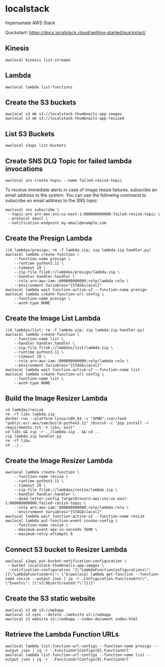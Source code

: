 # localstack

Impersonate AWS Stack

Quickstart: https://docs.localstack.cloud/getting-started/quickstart/

## Kinesis
```
awslocal kinesis list-streams
```

## Lambda
```
awslocal lambda list-functions
```

## Create the S3 buckets
```
awslocal s3 mb s3://localstack-thumbnails-app-images
awslocal s3 mb s3://localstack-thumbnails-app-resized
```

## List S3 Buckets
```
awslocal s3api list-buckets
```

## Create SNS DLQ Topic for failed lambda invocations
```
awslocal sns create-topic --name failed-resize-topic
```

To receive immediate alerts in case of image resize failures, subscribe an email address to the system. You can use the following command to subscribe an email address to the SNS topic:
```
awslocal sns subscribe \
 --topic-arn arn:aws:sns:us-east-1:000000000000:failed-resize-topic \
 --protocol email \
 --notification-endpoint my-email@example.com
```

## Create the Presign Lambda
```
(cd lambdas/presign; rm -f lambda.zip; zip lambda.zip handler.py)
awslocal lambda create-function \
    --function-name presign \
    --runtime python3.11 \
    --timeout 10 \
    --zip-file fileb://lambdas/presign/lambda.zip \
    --handler handler.handler \
    --role arn:aws:iam::000000000000:role/lambda-role \
    --environment Variables="{STAGE=local}"
awslocal lambda wait function-active-v2 --function-name presign
awslocal lambda create-function-url-config \
    --function-name presign \
    --auth-type NONE
```

## Create the Image List Lambda
```
(cd lambdas/list; rm -f lambda.zip; zip lambda.zip handler.py)
awslocal lambda create-function \
    --function-name list \
    --handler handler.handler \
    --zip-file fileb://lambdas/list/lambda.zip \
    --runtime python3.11 \
    --timeout 10 \
    --role arn:aws:iam::000000000000:role/lambda-role \
    --environment Variables="{STAGE=local}"
awslocal lambda wait function-active-v2 --function-name list
awslocal lambda create-function-url-config \
    --function-name list \
    --auth-type NONE
```

## Build the Image Resizer Lambda
```
cd lambdas/resize
rm -rf libs lambda.zip
docker run --platform linux/x86_64 -v "$PWD":/var/task "public.ecr.aws/sam/build-python3.11" /bin/sh -c "pip install -r requirements.txt -t libs; exit"
cd libs && zip -r ../lambda.zip . && cd ..
zip lambda.zip handler.py
rm -rf libs
cd ../..
```

## Create the Image Resizer Lambda
```
awslocal lambda create-function \
    --function-name resize \
    --runtime python3.11 \
    --timeout 10 \
    --zip-file fileb://lambdas/resize/lambda.zip \
    --handler handler.handler \
    --dead-letter-config TargetArn=arn:aws:sns:us-east-1:000000000000:failed-resize-topic \
    --role arn:aws:iam::000000000000:role/lambda-role \
    --environment Variables="{STAGE=local}"
awslocal lambda wait function-active-v2 --function-name resize
awslocal lambda put-function-event-invoke-config \
    --function-name resize \
    --maximum-event-age-in-seconds 3600 \
    --maximum-retry-attempts 0
```

## Connect S3 bucket to Resizer Lambda
```
awslocal s3api put-bucket-notification-configuration \
 --bucket localstack-thumbnails-app-images \
 --notification-configuration "{\"LambdaFunctionConfigurations\": [{\"LambdaFunctionArn\": \"$(awslocal lambda get-function --function-name resize --output json | jq -r .Configuration.FunctionArn)\", \"Events\": [\"s3:ObjectCreated:*\"]}]}"
```

## Create the S3 static website
```
awslocal s3 mb s3://webapp
awslocal s3 sync --delete ./website s3://webapp
awslocal s3 website s3://webapp --index-document index.html
```

## Retrieve the Lambda Function URLs
```
awslocal lambda list-function-url-configs --function-name presign --output json | jq -r '.FunctionUrlConfigs[0].FunctionUrl'
awslocal lambda list-function-url-configs --function-name list --output json | jq -r '.FunctionUrlConfigs[0].FunctionUrl'
```